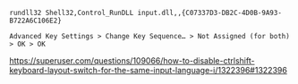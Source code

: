 `rundll32 Shell32,Control_RunDLL input.dll,,{C07337D3-DB2C-4D0B-9A93-B722A6C106E2}`

`Advanced Key Settings > Change Key Sequence… > Not Assigned (for both) > OK > OK`

https://superuser.com/questions/109066/how-to-disable-ctrlshift-keyboard-layout-switch-for-the-same-input-language-i/1322396#1322396
